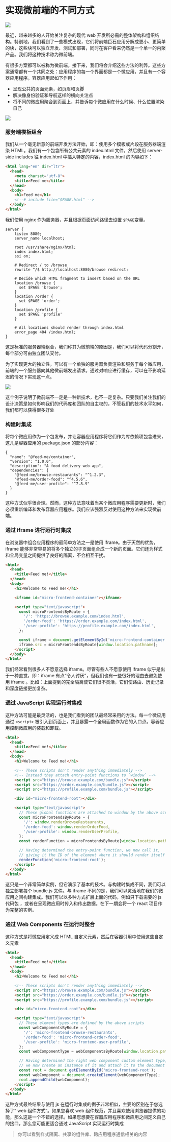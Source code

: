 # 实现微前端的不同方式

![](./head-img.jpg)

最近，越来越多的人开始关注复杂的现代 web 开发所必需的整体架构和组织结构。特别地，我们看到了一些模式出现，它们将前端巨石应用分解成更小、更简单的块，这些块可以独立开发、测试和部署，同时在客户看来仍然是一个单一的内聚产品。我们将这种技术称为微前端。

有很多方案都可以被称为微前端。接下来，我们将会介绍这些方法的利弊。这些方案通常都有一个共同之处：应用程序的每一个界面都是一个微应用，并且有一个容器应用程序。容器应用起如下作用：

* 呈现公共的页面元素，如页眉和页脚
* 解决像身份验证和导航这样的横向关注点
* 将不同的微应用聚合到页面上，并告诉每个微应用在什么时候、什么位置渲染自己

![](https://martinfowler.com/articles/micro-frontends/composition.png)

### 服务端模板组合

我们从一个毫无新意的前端开发方法开始，即：使用多个模板或片段在服务器端渲染 HTML。我们有一个包含所有公共元素的 index.html 文件，然后使用 server-side includes 往 index.html 中插入特定的内容，index.html 的内容如下：

```html
<html lang="en" dir="ltr">
  <head>
    <meta charset="utf-8">
    <title>Feed me</title>
  </head>
  <body>
    <h1>Feed me</h1>
    <!--# include file="$PAGE.html" -->
  </body>
</html>
```

我们使用 nginx 作为服务器，并且根据页面访问路径去设置 `$PAGE`变量。

```
server {
    listen 8080;
    server_name localhost;

    root /usr/share/nginx/html;
    index index.html;
    ssi on;

    # Redirect / to /browse
    rewrite ^/$ http://localhost:8080/browse redirect;

    # Decide which HTML fragment to insert based on the URL
    location /browse {
      set $PAGE 'browse';
    }
    location /order {
      set $PAGE 'order';
    }
    location /profile {
      set $PAGE 'profile'
    }

    # All locations should render through index.html
    error_page 404 /index.html;
}
```

这是标准的服务器端组合，我们称其为微前端的原因是，我们可以将代码分割开，每个部分可由独立团队交付。

为了实现更大的独立性，可以有一个单独的服务器负责渲染和服务于每个微应用，前端的一个服务器向其他微前端发出请求。通过对响应进行缓存，可以在不影响延迟的情况下实现这一点。

![](https://martinfowler.com/articles/micro-frontends/ssi.png)

这个例子说明了微前端不一定是一种新技术，也不一定复杂。只要我们关注我们的设计决策是如何影响我们的代码库和团队的自主权的，不管我们的技术水平如何，我们都可以获得很多好处

### 构建时集成

将每个微应用作为一个包发布，并让容器应用程序将它们作为库依赖项包含进来，这儿是容器应用的 package.json 的部分内容：

```
{
  "name": "@feed-me/container",
  "version": "1.0.0",
  "description": "A food delivery web app",
  "dependencies": {
    "@feed-me/browse-restaurants": "^1.2.3",
    "@feed-me/order-food": "^4.5.6",
    "@feed-me/user-profile": "^7.8.9"
  }
}
```

这种方式似乎很合理。然而，这种方法意味着当某个微应用程序需要更新时，我们必须重新编译和发布容器应用程序。我们应该强烈反对使用这种方法来实现微前端。

### 通过 iframe 进行运行时集成

在浏览器中组合应用程序的最简单方法之一是使用 iframe。由于天然的优势，iframe 能够非常容易的将多个独立的子页面组合成一个新的页面。它们还为样式和全局变量之间提供了良好的隔离，不会相互干扰。

```html
<html>
  <head>
    <title>Feed me!</title>
  </head>
  <body>
    <h1>Welcome to Feed me!</h1>

    <iframe id="micro-frontend-container"></iframe>

    <script type="text/javascript">
      const microFrontendsByRoute = {
        '/': 'https://browse.example.com/index.html',
        '/order-food': 'https://order.example.com/index.html',
        '/user-profile': 'https://profile.example.com/index.html',
      };

      const iframe = document.getElementById('micro-frontend-container');
      iframe.src = microFrontendsByRoute[window.location.pathname];
    </script>
  </body>
</html>
```

我们经常看到很多人不愿意选择 iframe。尽管有些人不愿意使用 iframe 似乎是出于一种直觉，即：iframe 有点“令人讨厌”，但我们也有一些很好的理由去避免使用 iframe 。比如：上面提到的完全隔离使它们很不灵活，它们使路由、历史记录和深度链接更加复杂。

### 通过 JavaScript 实现运行时集成

这种方法可能是最灵活的，也是我们看到的团队最经常采用的方法。每一个微应用通过 `<script>` 被引入到页面上，并且暴露一个全局函数作为它的入口点。容器应用控制微应用的装载和卸载。

```html
<html>
  <head>
    <title>Feed me!</title>
  </head>
  <body>
    <h1>Welcome to Feed me!</h1>

    <!-- These scripts don't render anything immediately -->
    <!-- Instead they attach entry-point functions to `window` -->
    <script src="https://browse.example.com/bundle.js"></script>
    <script src="https://order.example.com/bundle.js"></script>
    <script src="https://profile.example.com/bundle.js"></script>

    <div id="micro-frontend-root"></div>

    <script type="text/javascript">
      // These global functions are attached to window by the above scripts
      const microFrontendsByRoute = {
        '/': window.renderBrowseRestaurants,
        '/order-food': window.renderOrderFood,
        '/user-profile': window.renderUserProfile,
      };
      const renderFunction = microFrontendsByRoute[window.location.pathname];

      // Having determined the entry-point function, we now call it,
      // giving it the ID of the element where it should render itself
      renderFunction('micro-frontend-root');
    </script>
  </body>
</html>
```
这只是一个非常简单实例，但它演示了基本的技术。与构建时集成不同，我们可以独立部署每个 bundle.js 文件。与 iframe 不同的是，我们可以灵活地在我们的微应用之间构建集成。我们可以以多种方式扩展上面的代码，例如只下载需要的 js 代码包 ，或者在呈现微应用时传入和传出数据。在下一期会将一个 react 项目作为完整的实例。

### 通过 Web Components 在运行时整合

这种方式是将微应用定义成 HTML 自定义元素，然后在容器引用中使用这些自定义元素

```html
<html>
  <head>
    <title>Feed me!</title>
  </head>
  <body>
    <h1>Welcome to Feed me!</h1>

    <!-- These scripts don't render anything immediately -->
    <script src="https://browse.example.com/bundle.js"></script>
    <script src="https://order.example.com/bundle.js"></script>
    <script src="https://profile.example.com/bundle.js"></script>

    <div id="micro-frontend-root"></div>

    <script type="text/javascript">
      // These element types are defined by the above scripts
      const webComponentsByRoute = {
        '/': 'micro-frontend-browse-restaurants',
        '/order-food': 'micro-frontend-order-food',
        '/user-profile': 'micro-frontend-user-profile',
      };
      const webComponentType = webComponentsByRoute[window.location.pathname];

      // Having determined the right web component custom element type,
      // we now create an instance of it and attach it to the document
      const root = document.getElementById('micro-frontend-root');
      const webComponent = document.createElement(webComponentType);
      root.appendChild(webComponent);
    </script>
  </body>
</html>
```

这种方式最终结果与使用 js 在运行时集成的例子非常相似，主要的区别在于您选择了“ web 组件方式”。如果您喜欢 web 组件规范，并且喜欢使用浏览器提供的功能，那么这是一个不错的选择。如果您想要在容器应用程序和微应用之间定义自己的接口，那么您可能更适合通过 JavaScript 实现运行时集成

> 你可以看到样式隔离、共享的组件库、跨应用程序通信相关的内容
